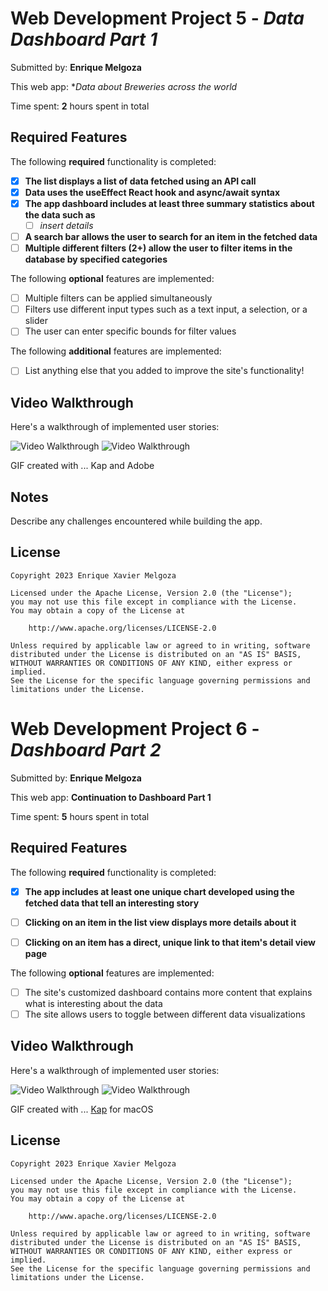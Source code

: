 # Web Development Project 5 - *Data Dashboard Part 1*

Submitted by: **Enrique Melgoza**

This web app: **Data about Breweries across the world*

Time spent: **2** hours spent in total

## Required Features

The following **required** functionality is completed:

- [x] **The list displays a list of data fetched using an API call**
- [x] **Data uses the useEffect React hook and async/await syntax**
- [x] **The app dashboard includes at least three summary statistics about the data such as**
  - [ ] *insert details*
- [ ] **A search bar allows the user to search for an item in the fetched data**
- [ ] **Multiple different filters (2+) allow the user to filter items in the database by specified categories**

The following **optional** features are implemented:

- [ ] Multiple filters can be applied simultaneously
- [ ] Filters use different input types such as a text input, a selection, or a slider
- [ ] The user can enter specific bounds for filter values

The following **additional** features are implemented:

* [ ] List anything else that you added to improve the site's functionality!

## Video Walkthrough

Here's a walkthrough of implemented user stories:

<img src='https://i.imgur.com/0SsY0Qb.gif' title='Video Walkthrough' width='' alt='Video Walkthrough' />
<img src='https://i.imgur.com/54Ot4UF.gif' title='Video Walkthrough' width='' alt='Video Walkthrough' />

<!-- Replace this with whatever GIF tool you used! -->
GIF created with ...
Kap and Adobe  
<!-- Recommended tools:
[Kap](https://getkap.co/) for macOS
[ScreenToGif](https://www.screentogif.com/) for Windows
[peek](https://github.com/phw/peek) for Linux. -->

## Notes

Describe any challenges encountered while building the app.

## License

    Copyright 2023 Enrique Xavier Melgoza

    Licensed under the Apache License, Version 2.0 (the "License");
    you may not use this file except in compliance with the License.
    You may obtain a copy of the License at

        http://www.apache.org/licenses/LICENSE-2.0

    Unless required by applicable law or agreed to in writing, software
    distributed under the License is distributed on an "AS IS" BASIS,
    WITHOUT WARRANTIES OR CONDITIONS OF ANY KIND, either express or implied.
    See the License for the specific language governing permissions and
    limitations under the License.


# Web Development Project 6 - *Dashboard Part 2*

 Submitted by: **Enrique Melgoza**

 This web app: **Continuation to Dashboard Part 1**

 Time spent: **5** hours spent in total

 ## Required Features

  The following **required** functionality is completed:
 
  - [x] **The app includes at least one unique chart developed using the fetched data that tell an interesting story**
  - [ ] **Clicking on an item in the list view displays more details about it**
  - [ ] **Clicking on an item has a direct, unique link to that item's detail view page**
 
 
  The following **optional** features are implemented:
  - [ ] The site's customized dashboard contains more content that explains what is interesting about the data
  - [ ] The site allows users to toggle between different data visualizations
 ## Video Walkthrough
 
 Here's a walkthrough of implemented user stories:
 
  <img src='https://i.imgur.com/FvHM9QJ.gif' title='Video Walkthrough' width='' alt='Video Walkthrough' />
  <img src='https://i.imgur.com/FvHM9QJ.gif' title='Video Walkthrough' width='' alt='Video Walkthrough' />
 
  <!-- Replace this with whatever GIF tool you used! -->
  GIF created with ...
  [Kap](https://getkap.co/) for macOS
 ## License

    Copyright 2023 Enrique Xavier Melgoza

    Licensed under the Apache License, Version 2.0 (the "License");
    you may not use this file except in compliance with the License.
    You may obtain a copy of the License at

        http://www.apache.org/licenses/LICENSE-2.0

    Unless required by applicable law or agreed to in writing, software
    distributed under the License is distributed on an "AS IS" BASIS,
    WITHOUT WARRANTIES OR CONDITIONS OF ANY KIND, either express or implied.
    See the License for the specific language governing permissions and
    limitations under the License.